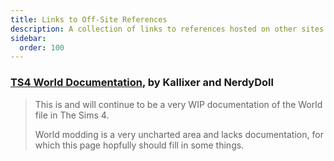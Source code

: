 ```yaml
---
title: Links to Off-Site References
description: A collection of links to references hosted on other sites
sidebar:
  order: 100
---
```


### [TS4 World Documentation](https://github.com/Kallixer/Ts4-World-Documentation/wiki), by Kallixer and NerdyDoll
> This is and will continue to be a very WIP documentation of the World file in The Sims 4.
> 
> World modding is a very uncharted area and lacks documentation, for which this page hopfully should fill in some things.